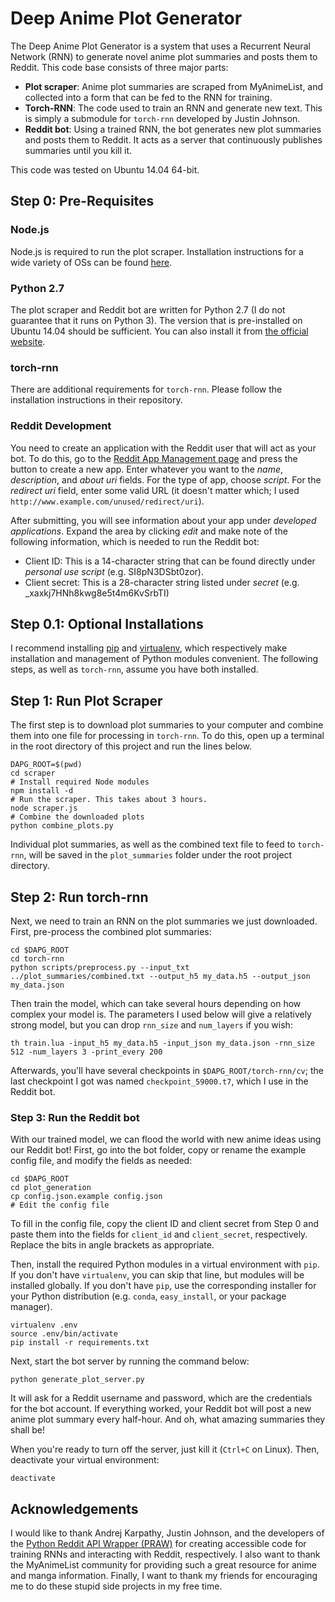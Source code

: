 # Deep Anime Plot Generator

The Deep Anime Plot Generator is a system that uses a Recurrent Neural Network (RNN) to generate novel anime plot summaries and posts them to Reddit. This code base consists of three major parts:

* **Plot scraper**: Anime plot summaries are scraped from MyAnimeList, and collected into a form that can be fed to the RNN for training.
* **Torch-RNN**: The code used to train an RNN and generate new text. This is simply a submodule for `torch-rnn` developed by Justin Johnson.
* **Reddit bot**: Using a trained RNN, the bot generates new plot summaries and posts them to Reddit. It acts as a server that continuously publishes summaries until you kill it.

This code was tested on Ubuntu 14.04 64-bit.


## Step 0: Pre-Requisites

### Node.js

Node.js is required to run the plot scraper. Installation instructions for a wide variety of OSs can be found [here](https://nodejs.org/en/download/package-manager/).

### Python 2.7

The plot scraper and Reddit bot are written for Python 2.7 (I do not guarantee that it runs on Python 3). The version that is pre-installed on Ubuntu 14.04 should be sufficient. You can also install it from [the official website](https://www.python.org/downloads/).

### torch-rnn

There are additional requirements for `torch-rnn`. Please follow the installation instructions in their repository.

### Reddit Development

You need to create an application with the Reddit user that will act as your bot. To do this, go to the [Reddit App Management page](https://www.reddit.com/prefs/apps/) and press the button to create a new app. Enter whatever you want to the _name_, _description_, and _about uri_ fields. For the type of app, choose _script_. For the _redirect uri_ field, enter some valid URL (it doesn't matter which; I used `http://www.example.com/unused/redirect/uri`).

After submitting, you will see information about your app under _developed applications_. Expand the area by clicking _edit_ and make note of the following information, which is needed to run the Reddit bot:

* Client ID: This is a 14-character string that can be found directly under _personal use script_ (e.g. SI8pN3DSbt0zor).
* Client secret: This is a 28-character string listed under _secret_ (e.g. _xaxkj7HNh8kwg8e5t4m6KvSrbTI)


## Step 0.1: Optional Installations

I recommend installing [pip](https://pip.pypa.io//en/latest/installing/) and [virtualenv](https://virtualenv.pypa.io/en/stable/installation/), which respectively make installation and management of Python modules convenient. The following steps, as well as `torch-rnn`, assume you have both installed.


## Step 1: Run Plot Scraper

The first step is to download plot summaries to your computer and combine them into one file for processing in `torch-rnn`. To do this, open up a terminal in the root directory of this project and run the lines below.

```
DAPG_ROOT=$(pwd)
cd scraper
# Install required Node modules
npm install -d
# Run the scraper. This takes about 3 hours.
node scraper.js
# Combine the downloaded plots
python combine_plots.py
```

Individual plot summaries, as well as the combined text file to feed to `torch-rnn`, will be saved in the `plot_summaries` folder under the root project directory.


## Step 2: Run torch-rnn

Next, we need to train an RNN on the plot summaries we just downloaded. First, pre-process the combined plot summaries:

```
cd $DAPG_ROOT
cd torch-rnn
python scripts/preprocess.py --input_txt ../plot_summaries/combined.txt --output_h5 my_data.h5 --output_json my_data.json
```

Then train the model, which can take several hours depending on how complex your model is. The parameters I used below will give a relatively strong model, but you can drop `rnn_size` and `num_layers` if you wish:

```
th train.lua -input_h5 my_data.h5 -input_json my_data.json -rnn_size 512 -num_layers 3 -print_every 200
```

Afterwards, you'll have several checkpoints in `$DAPG_ROOT/torch-rnn/cv`; the last checkpoint I got was named `checkpoint_59000.t7`, which I use in the Reddit bot.


### Step 3: Run the Reddit bot

With our trained model, we can flood the world with new anime ideas using our Reddit bot! First, go into the bot folder, copy or rename the example config file, and modify the fields as needed:

```
cd $DAPG_ROOT
cd plot_generation
cp config.json.example config.json
# Edit the config file
```

To fill in the config file, copy the client ID and client secret from Step 0 and paste them into the fields for `client_id` and `client_secret`, respectively. Replace the bits in angle brackets as appropriate.

Then, install the required Python modules in a virtual environment with `pip`. If you don't have `virtualenv`, you can skip that line, but modules will be installed globally. If you don't have `pip`, use the corresponding installer for your Python distribution (e.g. `conda`, `easy_install`, or your package manager).

```
virtualenv .env
source .env/bin/activate
pip install -r requirements.txt
```

Next, start the bot server by running the command below:

```
python generate_plot_server.py
```

It will ask for a Reddit username and password, which are the credentials for the bot account. If everything worked, your Reddit bot will post a new anime plot summary every half-hour. And oh, what amazing summaries they shall be!

When you're ready to turn off the server, just kill it (`Ctrl+C` on Linux). Then, deactivate your virtual environment:

```
deactivate
```


## Acknowledgements

I would like to thank Andrej Karpathy, Justin Johnson, and the developers of the [Python Reddit API Wrapper (PRAW)](https://github.com/praw-dev/praw) for creating accessible code for training RNNs and interacting with Reddit, respectively. I also want to thank the MyAnimeList community for providing such a great resource for anime and manga information. Finally, I want to thank my friends for encouraging me to do these stupid side projects in my free time.